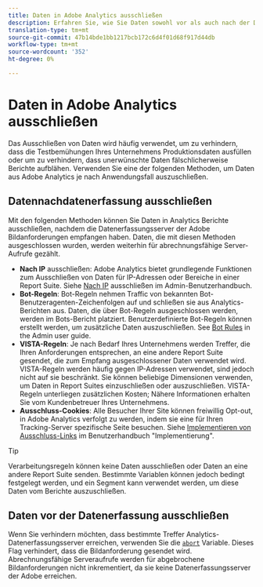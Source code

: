 ```yaml
---
title: Daten in Adobe Analytics ausschließen
description: Erfahren Sie, wie Sie Daten sowohl vor als auch nach der Datenerfassung ausschließen.
translation-type: tm+mt
source-git-commit: 47b14bde1bb1217bcb172c6d4f01d68f917d44db
workflow-type: tm+mt
source-wordcount: '352'
ht-degree: 0%

---
```



# Daten in Adobe Analytics ausschließen

Das Ausschließen von Daten wird häufig verwendet, um zu verhindern, dass die Testbemühungen Ihres Unternehmens Produktionsdaten ausfüllen oder um zu verhindern, dass unerwünschte Daten fälschlicherweise Berichte aufblähen. Verwenden Sie eine der folgenden Methoden, um Daten aus Adobe Analytics je nach Anwendungsfall auszuschließen.

## Datennachdatenerfassung ausschließen

Mit den folgenden Methoden können Sie Daten in Analytics Berichte ausschließen, nachdem die Datenerfassungsserver der Adobe Bildanforderungen empfangen haben. Daten, die mit diesen Methoden ausgeschlossen wurden, werden weiterhin für abrechnungsfähige Server-Aufrufe gezählt.

* **Nach IP** ausschließen: Adobe Analytics bietet grundlegende Funktionen zum Ausschließen von Daten für IP-Adressen oder Bereiche in einer Report Suite. Siehe [Nach IP](/help/admin/admin/exclude-ip.md) ausschließen im Admin-Benutzerhandbuch.
* **Bot-Regeln**: Bot-Regeln nehmen Traffic von bekannten Bot-Benutzeragenten-Zeichenfolgen auf und schließen sie aus Analytics-Berichten aus. Daten, die über Bot-Regeln ausgeschlossen werden, werden im Bots-Bericht platziert. Benutzerdefinierte Bot-Regeln können erstellt werden, um zusätzliche Daten auszuschließen. See [Bot Rules](/help/admin/admin/bot-removal/bot-rules.md) in the Admin user guide.
* **VISTA-Regeln**: Je nach Bedarf Ihres Unternehmens werden Treffer, die Ihren Anforderungen entsprechen, an eine andere Report Suite gesendet, die zum Empfang ausgeschlossener Daten verwendet wird. VISTA-Regeln werden häufig gegen IP-Adressen verwendet, sind jedoch nicht auf sie beschränkt. Sie können beliebige Dimensionen verwenden, um Daten in Report Suites einzuschließen oder auszuschließen. VISTA-Regeln unterliegen zusätzlichen Kosten; Nähere Informationen erhalten Sie vom Kundenbetreuer Ihres Unternehmens.
* **Ausschluss-Cookies**: Alle Besucher Ihrer Site können freiwillig Opt-out, in Adobe Analytics verfolgt zu werden, indem sie eine für Ihren Tracking-Server spezifische Seite besuchen. Siehe [Implementieren von Ausschluss-Links](/help/implement/js/opt-out.md) im Benutzerhandbuch &quot;Implementierung&quot;.

>[!TIP]
>
>Verarbeitungsregeln können keine Daten ausschließen oder Daten an eine andere Report Suite senden. Bestimmte Variablen können jedoch bedingt festgelegt werden, und ein Segment kann verwendet werden, um diese Daten vom Berichte auszuschließen.

## Daten vor der Datenerfassung ausschließen

Wenn Sie verhindern möchten, dass bestimmte Treffer Analytics-Datenerfassungsserver erreichen, verwenden Sie die [`abort`](/help/implement/vars/config-vars/abort.md) Variable. Dieses Flag verhindert, dass die Bildanforderung gesendet wird. Abrechnungsfähige Serveraufrufe werden für abgebrochene Bildanforderungen nicht inkrementiert, da sie keine Datenerfassungsserver der Adobe erreichen.
